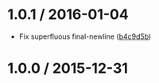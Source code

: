 <!--remark setext-->

<!--lint disable no-multiple-toplevel-headings -->

1.0.1 / 2016-01-04
==================

*   Fix superfluous final-newline ([b4c9d5b](https://github.com/wooorm/remark-vdom/commit/b4c9d5b))

1.0.0 / 2015-12-31
==================
